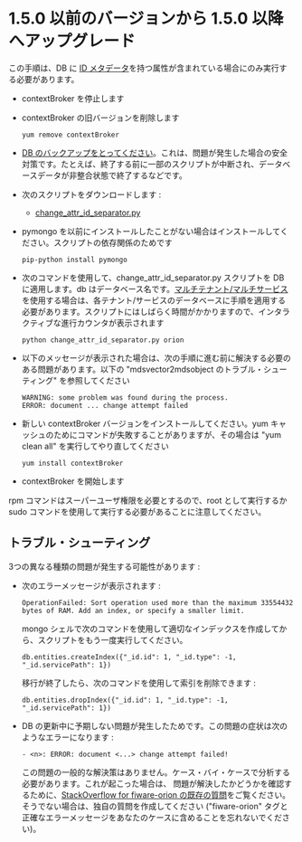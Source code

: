 # 1.5.0 以前のバージョンから 1.5.0 以降へアップグレード

この手順は、DB に [ID メタデータ](../user/metadata.md#id)を持つ属性が含まれている場合にのみ実行する必要があります。

-   contextBroker を停止します
-   contextBroker の旧バージョンを削除します

        yum remove contextBroker

-   [DB のバックアップをとってください](https://github.com/telefonicaid/fiware-orion/blob/1.5.0/doc/manuals/user/metadata.md#metadata-id-for-attributes)。これは、問題が発生した場合の安全対策です。たとえば、終了する前に一部のスクリプトが中断され、データベースデータが非整合状態で終了するなどです。
-   次のスクリプトをダウンロードします :
    -   [change_attr_id_separator.py](https://github.com/telefonicaid/fiware-orion/blob/1.5.0/scripts/managedb/change_attr_id_separator.py)
-   pymongo を以前にインストールしたことがない場合はインストールしてください。スクリプトの依存関係のためです

        pip-python install pymongo

-   次のコマンドを使用して、change_attr_id_separator.py スクリプトを DB に適用します。db はデータベース名です。[マルチテナント/マルチサービス](database_admin.md#multiservicemultitenant-database-separation)を使用する場合は、各テナント/サービスのデータベースに手順を適用する必要があります。スクリプトにはしばらく時間がかかりますので、インタラクティブな進行カウンタが表示されます

        python change_attr_id_separator.py orion

-   以下のメッセージが表示された場合は、次の手順に進む前に解決する必要のある問題があります。以下の "mdsvector2mdsobject のトラブル・シューティング" を参照してください

        WARNING: some problem was found during the process.
        ERROR: document ... change attempt failed

-   新しい contextBroker バージョンをインストールしてください。yum キャッシュのためにコマンドが失敗することがありますが、その場合は "yum clean all" を実行してやり直してください

        yum install contextBroker

-   contextBroker を開始します

rpm コマンドはスーパーユーザ権限を必要とするので、root として実行するか sudo コマンドを使用して実行する必要があることに注意してください。

## トラブル・シューティング

3つの異なる種類の問題が発生する可能性があります :

-   次のエラーメッセージが表示されます :

        OperationFailed: Sort operation used more than the maximum 33554432 bytes of RAM. Add an index, or specify a smaller limit.

    mongo シェルで次のコマンドを使用して適切なインデックスを作成してから、スクリプトをもう一度実行してください。

        db.entities.createIndex({"_id.id": 1, "_id.type": -1, "_id.servicePath": 1})

    移行が終了したら、次のコマンドを使用して索引を削除できます :

        db.entities.dropIndex({"_id.id": 1, "_id.type": -1, "_id.servicePath": 1})

-   DB の更新中に予期しない問題が発生したためです。この問題の症状は次のようなエラーになります :

        - <n>: ERROR: document <...> change attempt failed!

    この問題の一般的な解決策はありません。ケース・バイ・ケースで分析する必要があります。これが起こった場合は、 問題が解決したかどうかを確認するために、[StackOverflow for fiware-orion の既存の質問](http://stackoverflow.com/questions/tagged/fiware-orion)をご覧ください。そうでない場合は、独自の質問を作成してください  ("fiware-orion" タグと正確なエラーメッセージをあなたのケースに含めることを忘れないでください)。

